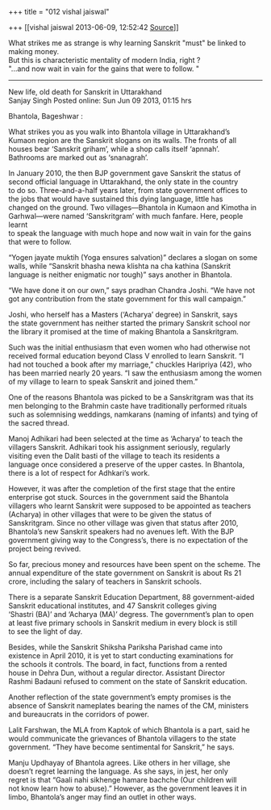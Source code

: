 +++
title = "012 vishal jaiswal"

+++
[[vishal jaiswal	2013-06-09, 12:52:42 [Source](https://groups.google.com/g/samskrita/c/iElGVsF7JVA)]]



What strikes me as strange is why learning Sanskrit "must" be linked to  
making money.  
But this is characteristic mentality of modern India, right ?  
"...and now wait in vain for the gains that were to follow. "  
  
----------  
New life, old death for Sanskrit in Uttarakhand  
Sanjay Singh Posted online: Sun Jun 09 2013, 01:15 hrs  
  
Bhantola, Bageshwar :  
  
What strikes you as you walk into Bhantola village in Uttarakhand’s  
Kumaon region are the Sanskrit slogans on its walls. The fronts of all  
houses bear ‘Sanskrit griham’, while a shop calls itself ‘apnnah’.  
Bathrooms are marked out as ‘snanagrah’.  
  
In January 2010, the then BJP government gave Sanskrit the status of  
second official language in Uttarakhand, the only state in the country  
to do so. Three-and-a-half years later, from state government offices to  
the jobs that would have sustained this dying language, little has  
changed on the ground. Two villages—Bhantola in Kumaon and Kimotha in  
Garhwal—were named ‘Sanskritgram’ with much fanfare. Here, people learnt  
to speak the language with much hope and now wait in vain for the gains  
that were to follow.  
  
“Yogen jayate muktih (Yoga ensures salvation)” declares a slogan on some  
walls, while “Sanskrit bhasha newa klishta na cha kathina (Sanskrit  
language is neither enigmatic nor tough)” says another in Bhantola.  
  
“We have done it on our own,” says pradhan Chandra Joshi. “We have not  
got any contribution from the state government for this wall campaign.”  
  
Joshi, who herself has a Masters (‘Acharya’ degree) in Sanskrit, says  
the state government has neither started the primary Sanskrit school nor  
the library it promised at the time of making Bhantola a Sanskritgram.  
  
Such was the initial enthusiasm that even women who had otherwise not  
received formal education beyond Class V enrolled to learn Sanskrit. “I  
had not touched a book after my marriage,” chuckles Haripriya (42), who  
has been married nearly 20 years. “I saw the enthusiasm among the women  
of my village to learn to speak Sanskrit and joined them.”  
  
One of the reasons Bhantola was picked to be a Sanskritgram was that its  
men belonging to the Brahmin caste have traditionally performed rituals  
such as solemnising weddings, namkarans (naming of infants) and tying of  
the sacred thread.  
  
Manoj Adhikari had been selected at the time as ‘Acharya’ to teach the  
villagers Sanskrit. Adhikari took his assignment seriously, regularly  
visiting even the Dalit basti of the village to teach its residents a  
language once considered a preserve of the upper castes. In Bhantola,  
there is a lot of respect for Adhkari’s work.  
  
However, it was after the completion of the first stage that the entire  
enterprise got stuck. Sources in the government said the Bhantola  
villagers who learnt Sanskrit were supposed to be appointed as teachers  
(Acharya) in other villages that were to be given the status of  
Sanskritgram. Since no other village was given that status after 2010,  
Bhantola’s new Sanskrit speakers had no avenues left. With the BJP  
government giving way to the Congress’s, there is no expectation of the  
project being revived.  
  
So far, precious money and resources have been spent on the scheme. The  
annual expenditure of the state government on Sanskrit is about Rs 21  
crore, including the salary of teachers in Sanskrit schools.  
  
There is a separate Sanskrit Education Department, 88 government-aided  
Sanskrit educational institutes, and 47 Sanskrit colleges giving  
‘Shastri (BA)’ and ‘Acharya (MA)’ degress. The government’s plan to open  
at least five primary schools in Sanskrit medium in every block is still  
to see the light of day.  
  
Besides, while the Sanskrit Shiksha Pariksha Parishad came into  
existence in April 2010, it is yet to start conducting examinations for  
the schools it controls. The board, in fact, functions from a rented  
house in Dehra Dun, without a regular director. Assistant Director  
Rashmi Badauni refused to comment on the state of Sanskrit education.  
  
Another reflection of the state government’s empty promises is the  
absence of Sanskrit nameplates bearing the names of the CM, ministers  
and bureaucrats in the corridors of power.  
  
Lalit Farshwan, the MLA from Kaptok of which Bhantola is a part, said he  
would communicate the grievances of Bhantola villagers to the state  
government. “They have become sentimental for Sanskrit,” he says.  
  
Manju Updhayay of Bhantola agrees. Like others in her village, she  
doesn’t regret learning the language. As she says, in jest, her only  
regret is that “Gaali nahi sikhenge hamare bachche (Our children will  
not know learn how to abuse).” However, as the government leaves it in  
limbo, Bhantola’s anger may find an outlet in other ways.  

